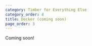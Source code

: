 ```yaml
---
category: Timber for Everything Else
category_order: 4
title: Docker (coming soon)
page_order: 3
---
```


Coming soon!